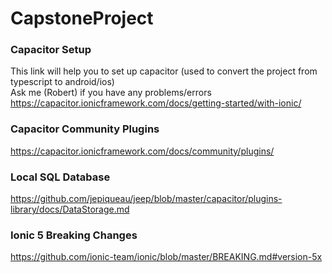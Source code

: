 # CapstoneProject

### Capacitor Setup  
This link will help you to set up capacitor (used to convert the project from typescript to android/ios)  
Ask me (Robert) if you have any problems/errors  
https://capacitor.ionicframework.com/docs/getting-started/with-ionic/  

### Capacitor Community Plugins  
https://capacitor.ionicframework.com/docs/community/plugins/  

### Local SQL Database  
https://github.com/jepiqueau/jeep/blob/master/capacitor/plugins-library/docs/DataStorage.md  

### Ionic 5 Breaking Changes  
https://github.com/ionic-team/ionic/blob/master/BREAKING.md#version-5x  


